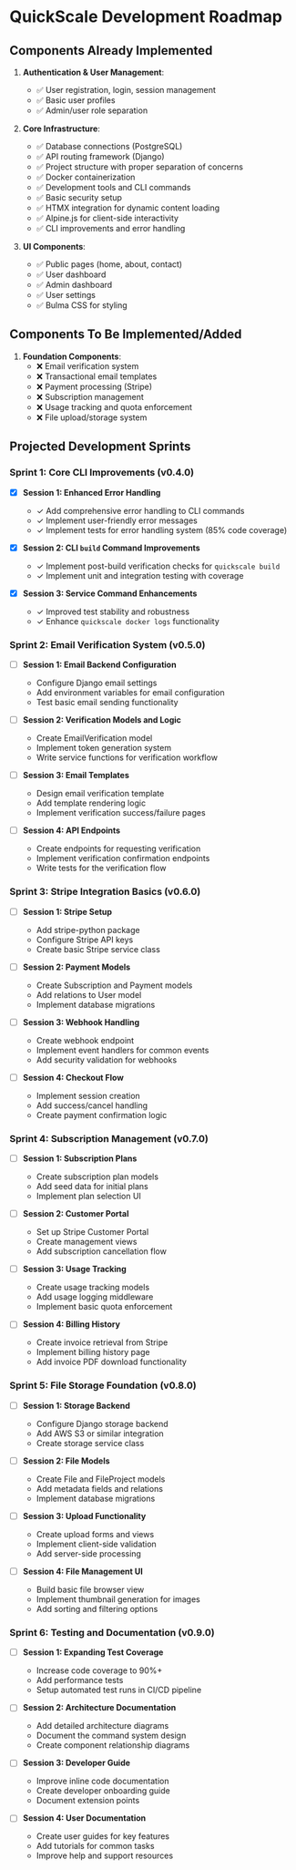 # QuickScale Development Roadmap

## Components Already Implemented

1. **Authentication & User Management**:
   - ✅ User registration, login, session management 
   - ✅ Basic user profiles
   - ✅ Admin/user role separation

2. **Core Infrastructure**:
   - ✅ Database connections (PostgreSQL)
   - ✅ API routing framework (Django)
   - ✅ Project structure with proper separation of concerns
   - ✅ Docker containerization
   - ✅ Development tools and CLI commands
   - ✅ Basic security setup
   - ✅ HTMX integration for dynamic content loading
   - ✅ Alpine.js for client-side interactivity
   - ✅ CLI improvements and error handling

3. **UI Components**:
   - ✅ Public pages (home, about, contact)
   - ✅ User dashboard
   - ✅ Admin dashboard
   - ✅ User settings
   - ✅ Bulma CSS for styling

## Components To Be Implemented/Added

1. **Foundation Components**:
   - ❌ Email verification system
   - ❌ Transactional email templates
   - ❌ Payment processing (Stripe)
   - ❌ Subscription management
   - ❌ Usage tracking and quota enforcement
   - ❌ File upload/storage system

## Projected Development Sprints

### Sprint 1: Core CLI Improvements (v0.4.0)
- [x] **Session 1: Enhanced Error Handling**
  - ✓ Add comprehensive error handling to CLI commands
  - ✓ Implement user-friendly error messages
  - ✓ Implement tests for error handling system (85% code coverage)

- [x] **Session 2: CLI `build` Command Improvements**
  - ✓ Implement post-build verification checks for `quickscale build`
  - ✓ Implement unit and integration testing with coverage

- [x] **Session 3: Service Command Enhancements**
  - ✓ Improved test stability and robustness
  - ✓ Enhance `quickscale docker logs` functionality

### Sprint 2: Email Verification System (v0.5.0) 
- [ ] **Session 1: Email Backend Configuration**
  - Configure Django email settings
  - Add environment variables for email configuration
  - Test basic email sending functionality

- [ ] **Session 2: Verification Models and Logic**
  - Create EmailVerification model
  - Implement token generation system
  - Write service functions for verification workflow

- [ ] **Session 3: Email Templates**
  - Design email verification template
  - Add template rendering logic
  - Implement verification success/failure pages

- [ ] **Session 4: API Endpoints**
  - Create endpoints for requesting verification
  - Implement verification confirmation endpoints
  - Write tests for the verification flow

### Sprint 3: Stripe Integration Basics (v0.6.0)
- [ ] **Session 1: Stripe Setup**
  - Add stripe-python package
  - Configure Stripe API keys
  - Create basic Stripe service class

- [ ] **Session 2: Payment Models**
  - Create Subscription and Payment models
  - Add relations to User model
  - Implement database migrations

- [ ] **Session 3: Webhook Handling**
  - Create webhook endpoint
  - Implement event handlers for common events
  - Add security validation for webhooks

- [ ] **Session 4: Checkout Flow**
  - Implement session creation
  - Add success/cancel handling
  - Create payment confirmation logic

### Sprint 4: Subscription Management (v0.7.0)
- [ ] **Session 1: Subscription Plans**
  - Create subscription plan models
  - Add seed data for initial plans
  - Implement plan selection UI

- [ ] **Session 2: Customer Portal**
  - Set up Stripe Customer Portal
  - Create management views
  - Add subscription cancellation flow

- [ ] **Session 3: Usage Tracking**
  - Create usage tracking models
  - Add usage logging middleware
  - Implement basic quota enforcement

- [ ] **Session 4: Billing History**
  - Create invoice retrieval from Stripe
  - Implement billing history page
  - Add invoice PDF download functionality

### Sprint 5: File Storage Foundation (v0.8.0)
- [ ] **Session 1: Storage Backend**
  - Configure Django storage backend
  - Add AWS S3 or similar integration
  - Create storage service class

- [ ] **Session 2: File Models**
  - Create File and FileProject models
  - Add metadata fields and relations
  - Implement database migrations

- [ ] **Session 3: Upload Functionality**
  - Create upload forms and views
  - Implement client-side validation
  - Add server-side processing

- [ ] **Session 4: File Management UI**
  - Build basic file browser view
  - Implement thumbnail generation for images
  - Add sorting and filtering options

### Sprint 6: Testing and Documentation (v0.9.0)
- [ ] **Session 1: Expanding Test Coverage**
  - Increase code coverage to 90%+
  - Add performance tests
  - Setup automated test runs in CI/CD pipeline

- [ ] **Session 2: Architecture Documentation**
  - Add detailed architecture diagrams
  - Document the command system design
  - Create component relationship diagrams

- [ ] **Session 3: Developer Guide**
  - Improve inline code documentation
  - Create developer onboarding guide
  - Document extension points

- [ ] **Session 4: User Documentation**
  - Create user guides for key features
  - Add tutorials for common tasks
  - Improve help and support resources
